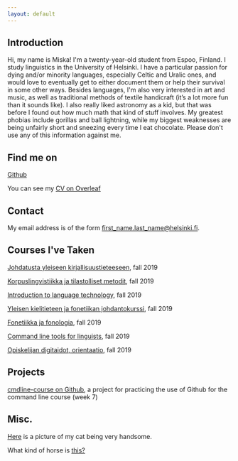 ```yaml
---
layout: default
---
```


## Introduction

Hi, my name is Miska! I'm a twenty-year-old student from Espoo, Finland. I study linguistics in the University of Helsinki. I have a particular passion for dying and/or minority languages, especially Celtic and Uralic ones, and would love to eventually get to either document them or help their survival in some other ways. Besides languages, I'm also very interested in art and music, as well as traditional methods of textile handicraft (it’s a lot more fun than it sounds like). I also really liked astronomy as a kid, but that was before I found out how much math that kind of stuff involves.
My greatest phobias include gorillas and ball lightning, while my biggest weaknesses are being unfairly short and sneezing every time I eat chocolate. Please don't use any of this information against me.

## Find me on

[Github](https://github.com/miskatoivanen/)

You can see my [CV on Overleaf](https://www.overleaf.com/read/mvcyckgbtvvk)

## Contact

My email address is of the form first_name.last_name@helsinki.fi. 

## Courses I've Taken

[Johdatusta yleiseen kirjallisuustieteeseen](https://courses.helsinki.fi/fi/ttk-yl110/130364403), fall 2019

[Korpuslingvistiikka ja tilastolliset metodit](https://courses.helsinki.fi/fi/kik-404/130365670), fall 2019

[Introduction to language technology](https://courses.helsinki.fi/fi/kik-405/130355898), fall 2019

[Yleisen kielitieteen ja fonetiikan johdantokurssi](https://courses.helsinki.fi/fi/kik-401/130355897), fall 2019

[Fonetiikka ja fonologia](https://courses.helsinki.fi/fi/kik-lg101/129823217), fall 2019

[Command line tools for linguists](https://courses.helsinki.fi/fi/KIK-LG219/129824412), fall 2019

[Opiskelijan digitaidot, orientaatio]( https://courses.helsinki.fi/fi/digi-000a/128573118), fall 2019


## Projects

[cmdline-course on Github](https://github.com/miskatoivanen/cmdline-course), a project for practicing the use of Github for the command line course (week 7)

## Misc. 

[Here](https://i.imgur.com/q7bP3Zh.jpg) is a picture of my cat being very handsome.

What kind of horse is [this?](https://dl0.creation.com/articles/p006/c00609/camel.jpg)
